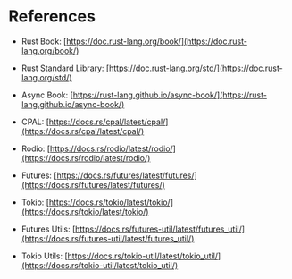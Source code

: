 # References

- Rust Book: [https://doc.rust-lang.org/book/](https://doc.rust-lang.org/book/)

- Rust Standard Library: [https://doc.rust-lang.org/std/](https://doc.rust-lang.org/std/)

- Async Book: [https://rust-lang.github.io/async-book/](https://rust-lang.github.io/async-book/)

- CPAL: [https://docs.rs/cpal/latest/cpal/](https://docs.rs/cpal/latest/cpal/)

- Rodio: [https://docs.rs/rodio/latest/rodio/](https://docs.rs/rodio/latest/rodio/)

- Futures: [https://docs.rs/futures/latest/futures/](https://docs.rs/futures/latest/futures/)

- Tokio: [https://docs.rs/tokio/latest/tokio/](https://docs.rs/tokio/latest/tokio/)

- Futures Utils: [https://docs.rs/futures-util/latest/futures_util/](https://docs.rs/futures-util/latest/futures_util/)

- Tokio Utils: [https://docs.rs/tokio-util/latest/tokio_util/](https://docs.rs/tokio-util/latest/tokio_util/)
